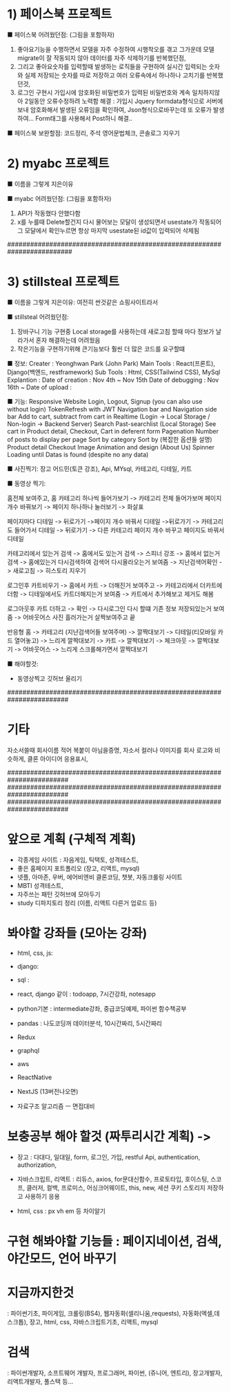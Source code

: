 # 1) 페이스북 프로젝트

■ 페이스북 어려웠던점: (그림을 포함하자)
1. 좋아요기능을 수행하면서 모델을 자주 수정하여 시행착오를 겪고 그가운데 모델 migrate이 잘 작동되지 않아 데이터를 자주 삭제하기를 반복했던점,
2. 그리고 좋아요숫자를 입력할때 발생하는 로직들을 구현하여 실시간 입력되는 숫자와 실제 저장되는 숫자를 따로 저장하고
여러 오류속에서 하나하나 고치기를 반복했던것,
3. 로그인 구현시 가입시에 암호화된 비밀번호가 입력된 비밀번호와 계속 일치하지않아 2일동안 오류수정하려 노력함
해결 : 가입시 Jquery formdata형식으로 서버에 보내 암호화해서 발생된 오류임을 확인하여, Json형식으로바꾸는데
또 오류가 발생하여... Form태그를 사용해서 Post하니 해결..

■ 페이스북 보완할점: 
코드정리, 주석 영어문법체크, 콘솔로그 지우기

# 2) myabc 프로젝트
■ 이름을 그렇게 지은이유

■ myabc 어려웠던점: (그림을 포함하자)
1. API가 작동했다 안했다함
2. x를 누를때 Delete할건지 다시 물어보는 모달이 생성되면서 usestate가 작동되어
그 모달에서 확인누르면 항상 마지막 usestate된 id값이 입력되어 삭제됨

#########################################################################
# 3) stillsteal 프로젝트
■ 이름을 그렇게 지은이유:
여전히 싼것같은 쇼핑사이트라서

■ stillsteal 어려웠던점:
1. 장바구니 기능 구현중 Local storage를 사용하는데 새로고침 할때 마다 정보가 날라가서 혼자 해결하는데 어려웠음
2. 작은기능을 구현하기위해 큰기능보다 훨씬 더 많은 코드를 요구할떄


■ 정보:
Creater : Yeonghwan Park (John Park)
Main Tools : React(프론트), Django(백엔드, restframework)
Sub Tools : Html, CSS(Tailwind CSS), MySql
Explantion : 
Date of creation : Nov 4th ~ Nov 15th
Date of debugging : Nov 16th ~
Date of upload : 

■ 기능:
Responsive Website
Login, Logout, Signup (you can also use without login)
TokenRefresh with JWT
Navigation bar and Navigation side bar
Add to cart, subtract from cart in Realtime (Login -> Local Storage / Non-login -> Backend Server)
Search
Past-searchlist (Local Storage)
See cart in Product detail, Checkout, Cart in deferent form
Pagenation
Number of posts to display per page
Sort by category
Sort by (복잡한 옵션들 설명)
Product detail
Checkout
Image Animation and design (About Us)
Spinner Loading until Datas is found (despite no any data)

■ 사진찍기: 
장고 어드민(토큰 강조), Api, MYsql, 카테고리, 디테일, 카트


■ 동영상 찍기:

홈전체 보여주고, 홈 카테고리 하나씩 들어가보기 -> 카테고리 전체 들어가보며 페이지 개수 바꿔보기 -> 페이지 하나하나 눌러보기 -> 화살표

페이지마다 디테일 -> 뒤로가기 ->페이지 개수 바꿔서 디테일 ->뒤로가기 -> 카테고리도 들어가서 디테일 -> 뒤로가기 -> 다른 카테고리 페이지 개수 바꾸고 페이지도 바꿔서 디테일

카테고리에서 있는거 검색 -> 홈에서도 있는거 검색 -> 스피너 강조 -> 홈에서 없는거 검색 -> 홈에있는거 다시검색하여 검색어 다시올라오는거 보여줌 -> 지난검색어확인 -> 새로고침 -> 히스토리 지우기

로그인후 카트비우기 -> 홈에서 카트 -> 더해진거 보여주고 -> 카테고리에서 더카트에더함 -> 디테일에서도 카트더해지는거 보여줌 -> 카트에서 추가해보고 제거도 해봄

로그아웃후 카트 더하고 -> 확인 -> 다시로그인 다시 할떄 기존 정보 저장되있는거 보여줌 -> 어바웃어스 사진 흘러가는거 살짝보여주고 끝

반응형 홈 ->  카테고리 (지난검색어들 보여주며) ->  깔짝대보기 -> 디테일(티모바일 카드 열어놓고) -> 느리게 깔짝대보기 -> 카트 -> 깔짝대보기 -> 체크아웃 -> 깔짝대보기 -> 어바웃어스 -> 느리게 스크롤해가면서 깔짝대보기



■ 해야할것: 
- 동영상찍고 깃허브 올리기

########################################################################
# 기타
자소서쓸때 회사이름 적어 복붙이 아님을증명,
자소서 컬러나 이미지를 회사 로고와 비슷하게, 클론 아이디어 응용표시,

########################################################################
########################################################################
########################################################################

# 앞으로 계획 (구체적 계획)
- 각종게임 사이트 : 자음게임, 틱택토, 성격테스트,
- 좋은 홈페이지 포트폴리오 (장고, 리액트, mysql)
- 넷플, 아마존, 우버, 에어비엔비 클론코딩, 챗봇, 자동크롤링 사이트
- MBTI 성격테스트,
- 자주쓰는 패턴 깃허브에 모아두기
- study 디파지토리 정리 (이름, 리액트 다른거 업로드 등) 


# 봐야할 강좌들 (모아논 강좌)
- html, css, js: 
- django:
- sql :

- react, django 같이 : todoapp, 7시간강좌, notesapp

- python기본 : intermediate강좌, 중급코딩예제, 파이썬 함수책공부
- pandas : 나도코딩꺼 데이터분석, 10시간짜리, 5시간짜리

- Redux
- graphql
- aws
- ReactNative
- NextJS (13버전나오면)

- 자료구조 알고리즘
ㅡ 면접대비

# 보충공부 해야 할것 (짜투리시간 계획) -> 
- 장고 : 다대다, 일대일, form, 로그인, 가입, restful Api, authentication, authorization,
- 자바스크립트, 리액트 : 리듀스, axios, for문대신함수, 프로토타입, 호이스팅, 스코프, 클러저,
컬백, 프로미스, 어싱크어웨이트, this, new, 세션 쿠키 스토리지 저장하고 사용하기 응용

- html, css : px vh em 등 차이알기


# 구현 해봐야할 기능들 : 페이지네이션, 검색, 야간모드, 언어 바꾸기



# 지금까지한것
: 파이썬기초, 파이게임, 크롤링(BS4), 웹자동화(셀리니움,requests), 자동화(엑셀,데스크톱),
장고, html, css, 자바스크립트기초, 리액트, mysql

# 검색 
: 파이썬개발자, 소프트웨어 개발자, 프로그래머, 파이썬, (쥬니어, 엔트리), 장고개발자, 리액트개발자, 풀스택 등...
